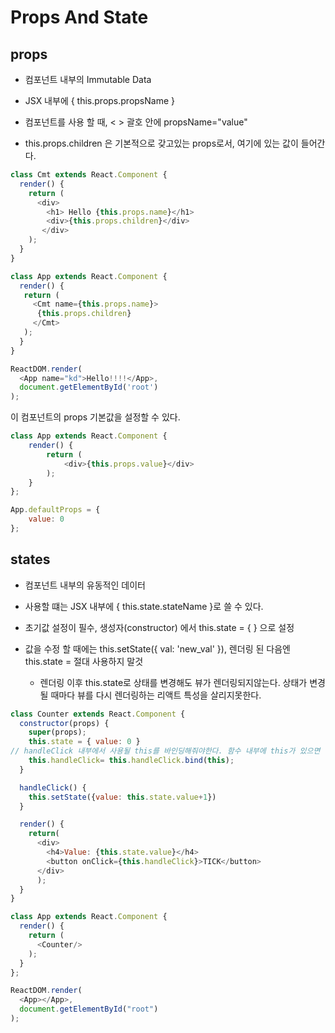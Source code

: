 Props And State
===========================

## props
- 컴포넌트 내부의 Immutable Data

- JSX 내부에 { this.props.propsName }

- 컴포넌트를 사용 할 때, < > 괄호 안에 propsName="value"

- this.props.children 은 기본적으로 갖고있는 props로서, <Cpnt>여기에 있는 값이 들어간다.</Cpnt>

```javascript
class Cmt extends React.Component {
  render() {
    return (
      <div>
        <h1> Hello {this.props.name}</h1>
        <div>{this.props.children}</div>
       </div>
    );
  }
}

class App extends React.Component {
  render() {
   return (
     <Cmt name={this.props.name}>
      {this.props.children}
     </Cmt>
   );
  }
}

ReactDOM.render(
  <App name="kd">Hello!!!!</App>,
  document.getElementById('root')
);
```

이 컴포넌트의 props 기본값을 설정할 수 있다.

```javascript
class App extends React.Component {
    render() {
        return (
            <div>{this.props.value}</div>
        );
    }
};

App.defaultProps = {
    value: 0
};
```


## states
- 컴포넌트 내부의 유동적인 데이터

- 사용할 떄는 JSX 내부에 { this.state.stateName }로 쓸 수 있다.

- 초기값 설정이 필수, 생성자(constructor) 에서 this.state = { } 으로 설정

- 값을 수정 할 때에는 this.setState({ val: 'new_val' }), 렌더링 된 다음엔 this.state = 절대 사용하지 말것
    - 렌더링 이후 this.state로 상태를 변경해도 뷰가 렌더링되지않는다. 상태가 변경될 때마다 뷰를 다시 렌더링하는 리액트 특성을 살리지못한다.


```javascript
class Counter extends React.Component {
  constructor(props) {
    super(props);
    this.state = { value: 0 }
// handleClick 내부에서 사용될 this를 바인딩해줘야한다. 함수 내부에 this가 있으면 어떤 컨텍스트가 바인딩될지 꼭 확인해보자 !
    this.handleClick= this.handleClick.bind(this);
  }

  handleClick() {
    this.setState({value: this.state.value+1})
  }

  render() {
    return(
      <div>
        <h4>Value: {this.state.value}</h4>
        <button onClick={this.handleClick}>TICK</button>
      </div>
      );
  }  
}

class App extends React.Component {
  render() {
    return (
      <Counter/>
    );
  }
};

ReactDOM.render(
  <App></App>,
  document.getElementById("root")
);
```
